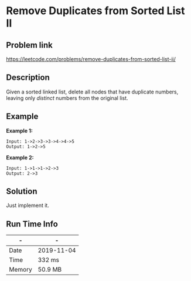 #  Remove Duplicates from Sorted List II

## Problem link
https://leetcode.com/problems/remove-duplicates-from-sorted-list-ii/ 

## Description
Given a sorted linked list, delete all nodes that have duplicate numbers,
 leaving only *distinct* numbers from the original list.



## Example

**Example 1:**

```
Input: 1->2->3->3->4->4->5
Output: 1->2->5
```

**Example 2:**

```
Input: 1->1->1->2->3
Output: 2->3
```




## Solution


Just implement it.


## Run Time Info

\- | \-
------------ | -------------
Date | 2019-11-04
Time | 332 ms
Memory | 50.9 MB	



